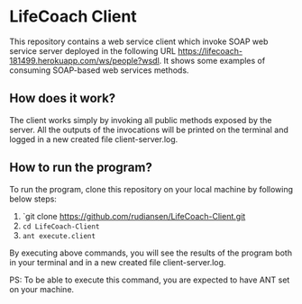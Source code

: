 # LifeCoach Client

This repository contains a web service client which invoke SOAP web service server deployed in the following URL https://lifecoach-181499.herokuapp.com/ws/people?wsdl. It shows some examples of consuming SOAP-based web services methods.

## How does it work?

The client works simply by invoking all public methods exposed by the server. All the outputs of the invocations will be printed on the terminal and logged in a new created file client-server.log.

## How to run the program?

To run the program, clone this repository on your local machine by following below steps:

1. `git clone https://github.com/rudiansen/LifeCoach-Client.git
2. `cd LifeCoach-Client`
3. `ant execute.client`

By executing above commands, you will see the results of the program both in your terminal and in a new created file client-server.log.

PS: To be able to execute this command, you are expected to have ANT set on your machine.

